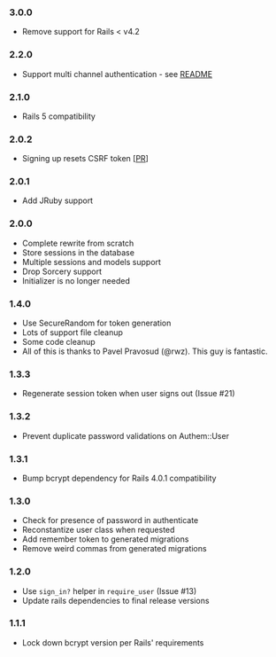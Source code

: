 ### 3.0.0 ###

* Remove support for Rails < v4.2

### 2.2.0 ###
* Support multi channel authentication - see [README](README.md)

### 2.1.0 ###

* Rails 5 compatibility

### 2.0.2 ###

* Signing up resets CSRF token [[PR](https://github.com/paulelliott/authem/pull/27)]

### 2.0.1 ###

* Add JRuby support

### 2.0.0 ###

* Complete rewrite from scratch
* Store sessions in the database
* Multiple sessions and models support
* Drop Sorcery support
* Initializer is no longer needed

### 1.4.0 ###

* Use SecureRandom for token generation
* Lots of support file cleanup
* Some code cleanup
* All of this is thanks to Pavel Pravosud (@rwz). This guy is fantastic.

### 1.3.3 ###

* Regenerate session token when user signs out (Issue #21)

### 1.3.2 ###

* Prevent duplicate password validations on Authem::User

### 1.3.1 ###

* Bump bcrypt dependency for Rails 4.0.1 compatibility

### 1.3.0 ###

* Check for presence of password in authenticate
* Reconstantize user class when requested
* Add remember token to generated migrations
* Remove weird commas from generated migrations

### 1.2.0 ###

* Use `sign_in?` helper in `require_user` (Issue #13)
* Update rails dependencies to final release versions

### 1.1.1 ###

* Lock down bcrypt version per Rails' requirements
